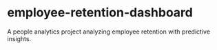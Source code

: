 # employee-retention-dashboard
A people analytics project analyzing employee retention with predictive insights.
